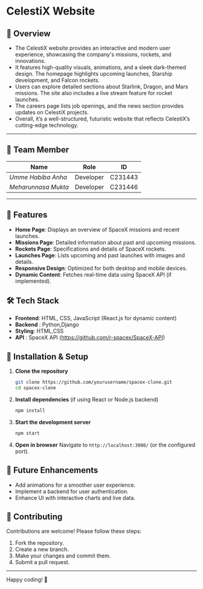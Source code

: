 # CelestiX Website

## 🚀 Overview
- The CelestiX website provides an interactive and modern user experience, showcasing the company's missions, rockets, and innovations. 
- It features high-quality visuals, animations, and a sleek dark-themed design. The homepage highlights upcoming launches, Starship development, and Falcon rockets.
- Users can explore detailed sections about Starlink, Dragon, and Mars missions. The site also includes a live stream feature for rocket launches. 
- The careers page lists job openings, and the news section provides updates on CelestiX projects.
- Overall, it’s a well-structured, futuristic website that reflects CelestiX’s cutting-edge technology.

---

## 👤 **Team Member** 
| 				Name           | Role      | ID        |
|------------------------|-----------|-----------|
| *Umme Habiba Anha*     | Developer | C231443   |
| *Meharunnasa Mukta*    | Developer | C231446   |

---

## 🎯 Features
- **Home Page**: Displays an overview of SpaceX missions and recent launches.
- **Missions Page**: Detailed information about past and upcoming missions.
- **Rockets Page**: Specifications and details of SpaceX rockets.
- **Launches Page**: Lists upcoming and past launches with images and details.
- **Responsive Design**: Optimized for both desktop and mobile devices.
- **Dynamic Content**: Fetches real-time data using SpaceX API (if implemented).

## 🛠 Tech Stack
- **Frontend**: HTML, CSS, JavaScript (React.js for dynamic content)
- **Backend** : Python,Django
- **Styling**: HTML,CSS
- **API** : SpaceX API (https://github.com/r-spacex/SpaceX-API)

## 🔧 Installation & Setup
1. **Clone the repository**
   ```bash
   git clone https://github.com/yourusername/spacex-clone.git
   cd spacex-clone
   ```
2. **Install dependencies** (if using React or Node.js backend)
   ```bash
   npm install
   ```
3. **Start the development server**
   ```bash
   npm start
   ```
4. **Open in browser**
   Navigate to `http://localhost:3000/` (or the configured port).


## 📌 Future Enhancements
- Add animations for a smoother user experience.
- Implement a backend for user authentication.
- Enhance UI with interactive charts and live data.

## 🤝 Contributing
Contributions are welcome! Please follow these steps:
1. Fork the repository.
2. Create a new branch.
3. Make your changes and commit them.
4. Submit a pull request.


---
Happy coding! 🚀

